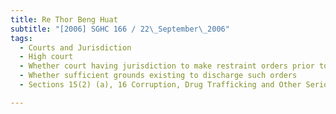 ```yaml
---
title: Re Thor Beng Huat 
subtitle: "[2006] SGHC 166 / 22\_September\_2006"
tags:
  - Courts and Jurisdiction
  - High court
  - Whether court having jurisdiction to make restraint orders prior to conviction
  - Whether sufficient grounds existing to discharge such orders
  - Sections 15(2) (a), 16 Corruption, Drug Trafficking and Other Serious Crimes (Confiscation of Benefits) Act (Cap 65A, 2000 Rev Ed)

---
```


